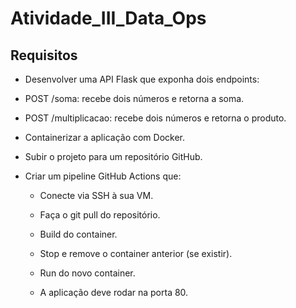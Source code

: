 # Atividade_III_Data_Ops

## Requisitos

- Desenvolver uma API Flask que exponha dois endpoints:

- POST /soma: recebe dois números e retorna a soma.

- POST /multiplicacao: recebe dois números e retorna o produto.

- Containerizar a aplicação com Docker.

- Subir o projeto para um repositório GitHub.

- Criar um pipeline GitHub Actions que:

  - Conecte via SSH à sua VM.

  - Faça o git pull do repositório.

  - Build do container.

  - Stop e remove o container anterior (se existir).

  - Run do novo container.

  - A aplicação deve rodar na porta 80.
